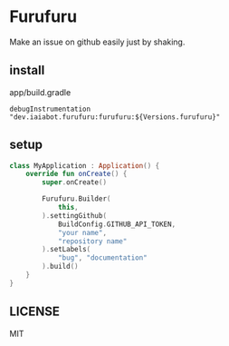 # Furufuru

Make an issue on github easily just by shaking.

## install

app/build.gradle

```
debugInstrumentation "dev.iaiabot.furufuru:furufuru:${Versions.furufuru}"
```

## setup

```kotlin
class MyApplication : Application() {
    override fun onCreate() {
        super.onCreate()

        Furufuru.Builder(
            this,
        ).settingGithub(
            BuildConfig.GITHUB_API_TOKEN,
            "your name",
            "repository name"
        ).setLabels(
            "bug", "documentation"
        ).build()
    }
}
```

## LICENSE

MIT
